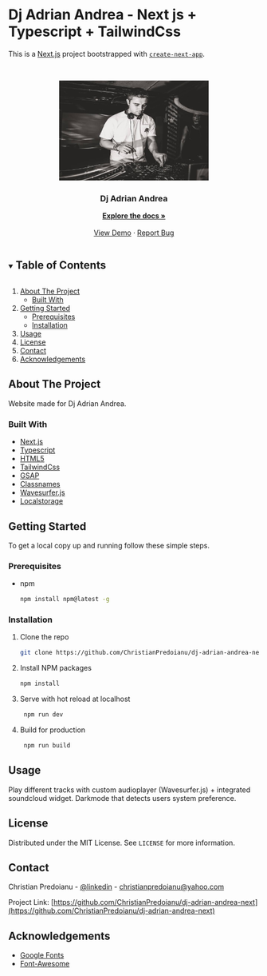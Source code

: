 # Dj Adrian Andrea - Next js + Typescript + TailwindCss 

This is a [Next.js](https://nextjs.org/) project bootstrapped with [`create-next-app`](https://github.com/vercel/next.js/tree/canary/packages/create-next-app).
 
 <!-- PROJECT LOGO -->   
<br />
<p align="center">
  <a href="https://github.com/ChristianPredoianu/dj-adrian-andrea-next">
    <img src="src/app/assets/images/mixing.jpg" alt="Logo" width="300" height="200">
  </a> 
 
  <h3 align="center">Dj Adrian Andrea</h3>
   
  <p align="center">
    <a href="https://github.com/ChristianPredoianu/dj-adrian-andrea-next"><strong>Explore the docs »</strong></a>
    <br />
    <br />
    <a href="https://dj-adrian-andrea-next-3q11.vercel.app/">View Demo</a>
    ·
    <a href="https://github.com/ChristianPredoianu/dj-adrian-andrea-next/issues">Report Bug</a>
  </p>
</p>

  

<!-- TABLE OF CONTENTS -->
<details open="open">
  <summary><h2 style="display: inline-block">Table of Contents</h2></summary>
  <ol>
    <li>
      <a href="#about-the-project">About The Project</a>
      <ul>
        <li><a href="#built-with">Built With</a></li>
      </ul>
    </li>
    <li>
      <a href="#getting-started">Getting Started</a>
      <ul>
        <li><a href="#prerequisites">Prerequisites</a></li>
        <li><a href="#installation">Installation</a></li>
      </ul>
    </li>
    <li><a href="#usage">Usage</a></li>
    <li><a href="#license">License</a></li>
    <li><a href="#contact">Contact</a></li>
    <li><a href="#acknowledgements">Acknowledgements</a></li>
  </ol>
</details>



<!-- ABOUT THE PROJECT -->
## About The Project

Website made for Dj Adrian Andrea.

### Built With

* [Next.js](https://nextjs.org/)
* [Typescript](https://www.typescriptlang.org/)
* [HTML5](https://developer.mozilla.org/en-US/docs/Glossary/HTML5)
* [TailwindCss](https://tailwindcss.com/)
* [GSAP](https://greensock.com/gsap/)
* [Classnames](https://www.npmjs.com/package/classnames)
* [Wavesurfer.js](https://wavesurfer-js.org/)
* [Localstorage](https://developer.mozilla.org/en-US/docs/Web/API/Window/localStorage)



<!-- GETTING STARTED -->
## Getting Started

To get a local copy up and running follow these simple steps.

### Prerequisites

* npm
  ```sh
  npm install npm@latest -g
  ```

### Installation

1. Clone the repo
   ```sh
   git clone https://github.com/ChristianPredoianu/dj-adrian-andrea-next.git
   ```
2. Install NPM packages
   ```sh
   npm install
   ``` 
3. Serve with hot reload at localhost
   ```sh
    npm run dev
   ``` 
5. Build for production 
   ```sh
    npm run build
   
   ```

<!-- USAGE EXAMPLES -->
## Usage
Play different tracks with custom audioplayer (Wavesurfer.js) + integrated soundcloud widget. Darkmode that detects users system preference.


<!-- LICENSE -->
## License

Distributed under the MIT License. See `LICENSE` for more information.


<!-- CONTACT -->
## Contact

Christian Predoianu - [@linkedin](https://se.linkedin.com/in/christian-predoianu-369218157) - christianpredoianu@yahoo.com

Project Link: [https://github.com/ChristianPredoianu/dj-adrian-andrea-next](https://github.com/ChristianPredoianu/dj-adrian-andrea-next)



<!-- ACKNOWLEDGEMENTS --> 
## Acknowledgements
* [Google Fonts](https://fonts.google.com/)
* [Font-Awesome](https://fontawesome.com/)
